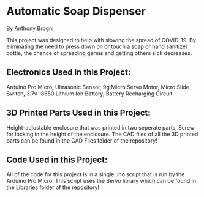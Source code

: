 # Automatic Soap Dispenser
By Anthony Brogni
 
This project was designed to help with slowing the spread of COVID-19. By eliminating the need to press down on or touch a soap or hand sanitizer bottle, the chance of spreading germs and getting others sick decreases.
 
## Electronics Used in this Project: 
Arduino Pro Micro, Ultrasonic Sensor, 9g Micro Servo Motor, Micro Slide Switch, 3.7v 18650 Lithium Ion Battery, Battery Recharging Circuit

## 3D Printed Parts Used in this Project: 
Height-adjustable enclosure that was printed in two seperate parts, Screw for locking in the height of the enclosure. The CAD files of all the 3D printed parts can be found in the CAD Files folder of the repository!
 
## Code Used in this Project: 
All of the code for this project is in a single .ino script that is run by the Arduino Pro Micro. This script uses the Servo library which can be found in the Libraries folder of the repository!
